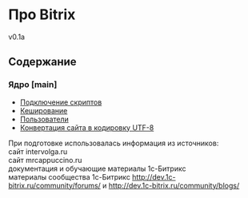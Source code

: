 Про Bitrix 
=====================
v0.1a
## Содержание
### Ядро [main]

* [Подключение скриптов](https://github.com/kolibri1/BitrixBook/blob/master/api/main/scripts.md) 
* [Кеширование](https://github.com/kolibri1/BitrixBook/blob/master/api/main/cache.md)
* [Пользователи](https://github.com/kolibri1/BitrixBook/blob/master/api/main/users.md) 
* [Конвертация сайта в кодировку UTF-8](https://github.com/kolibri1/BitrixBook/blob/master/info/convert_utf8.md)

При подготовке использовалась информация из источников:  
сайт intervolga.ru  
сайт mrcappuccino.ru  
документация и обучающие материалы 1с-Битрикс  
материалы сообщества 1с-Битрикс http://dev.1c-bitrix.ru/community/forums/ и http://dev.1c-bitrix.ru/community/blogs/
